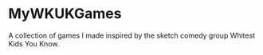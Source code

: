 # MyWKUKGames
 A collection of games I made inspired by the sketch comedy group Whitest Kids You Know.

